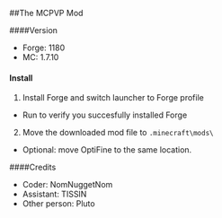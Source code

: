 ##The MCPVP Mod

####Version

- Forge: 1180
- MC: 1.7.10


#### Install

1. Install Forge and switch launcher to Forge profile
 - Run to verify you succesfully installed Forge
2. Move the downloaded mod file to `.minecraft\mods\`
 - Optional: move OptiFine to the same location.

####Credits

- Coder: NomNuggetNom
- Assistant: TISSIN
- Other person: Pluto
